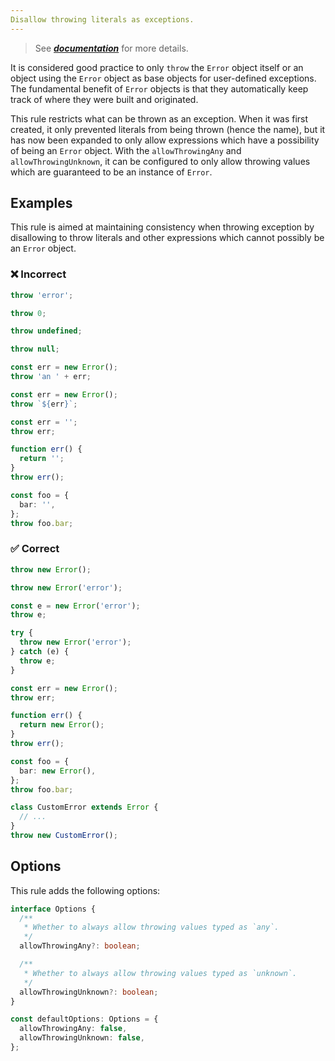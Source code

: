 ```yaml
---
Disallow throwing literals as exceptions.
---
```


> See [***documentation***](https://developer.huawei.com/consumer/{{region}}/doc/harmonyos-guides-{{apiVersion}}/ide_no-throw-literal-{{apiVersion}}) for more details.

It is considered good practice to only `throw` the `Error` object itself or an object using the `Error` object as base objects for user-defined exceptions.
The fundamental benefit of `Error` objects is that they automatically keep track of where they were built and originated.

This rule restricts what can be thrown as an exception. When it was first created, it only prevented literals from being thrown (hence the name), but it has now been expanded to only allow expressions which have a possibility of being an `Error` object. With the `allowThrowingAny` and `allowThrowingUnknown`, it can be configured to only allow throwing values which are guaranteed to be an instance of `Error`.

## Examples

This rule is aimed at maintaining consistency when throwing exception by disallowing to throw literals and other expressions which cannot possibly be an `Error` object.

<!--tabs-->

### ❌ Incorrect

```ts
throw 'error';

throw 0;

throw undefined;

throw null;

const err = new Error();
throw 'an ' + err;

const err = new Error();
throw `${err}`;

const err = '';
throw err;

function err() {
  return '';
}
throw err();

const foo = {
  bar: '',
};
throw foo.bar;
```

### ✅ Correct

```ts
throw new Error();

throw new Error('error');

const e = new Error('error');
throw e;

try {
  throw new Error('error');
} catch (e) {
  throw e;
}

const err = new Error();
throw err;

function err() {
  return new Error();
}
throw err();

const foo = {
  bar: new Error(),
};
throw foo.bar;

class CustomError extends Error {
  // ...
}
throw new CustomError();
```

## Options

This rule adds the following options:

```ts
interface Options {
  /**
   * Whether to always allow throwing values typed as `any`.
   */
  allowThrowingAny?: boolean;

  /**
   * Whether to always allow throwing values typed as `unknown`.
   */
  allowThrowingUnknown?: boolean;
}

const defaultOptions: Options = {
  allowThrowingAny: false,
  allowThrowingUnknown: false,
};
```

<!-- Intentionally omitted: When Not To Use It -->
